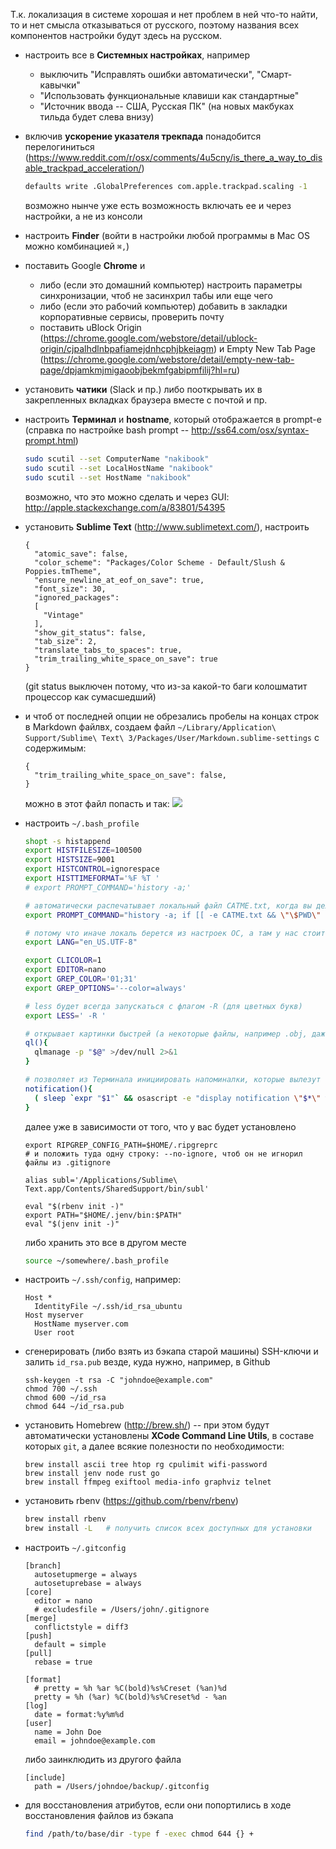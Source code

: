 Т.к. локализация в системе хорошая и нет проблем в ней что-то найти, то и нет смысла отказываться от русского, поэтому названия всех компонентов настройки будут здесь на русском.

* настроить все в **Системных настройках**, например
  * выключить "Исправлять ошибки автоматически", "Смарт-кавычки"
  * "Использовать функциональные клавиши как стандартные"
  * "Источник ввода -- США, Русская ПК" (на новых макбуках тильда будет слева внизу)
* включив **ускорение указателя трекпада** понадобится перелогиниться (https://www.reddit.com/r/osx/comments/4u5cny/is_there_a_way_to_disable_trackpad_acceleration/)
  
  ```bash
  defaults write .GlobalPreferences com.apple.trackpad.scaling -1
  ```
  возможно нынче уже есть возможность включать ее и через настройки, а не из консоли
* настроить **Finder** (войти в настройки любой программы в Mac OS можно комбинацией `⌘,`)
* поставить Google **Chrome** и
  * либо (если это домашний компьютер) настроить параметры синхронизации, чтоб не засинхрил табы или еще чего
  * либо (если это рабочий компьютер) добавить в закладки корпоративные сервисы, проверить почту
  * поставить uBlock Origin (https://chrome.google.com/webstore/detail/ublock-origin/cjpalhdlnbpafiamejdnhcphjbkeiagm) и Empty New Tab Page (https://chrome.google.com/webstore/detail/empty-new-tab-page/dpjamkmjmigaoobjbekmfgabipmfilij?hl=ru)
* установить **чатики** (Slack и пр.) либо пооткрывать их в закрепленных вкладках браузера вместе с почтой и пр.
* настроить **Терминал** и **hostname**, который отображается в prompt-е (справка по настройке bash prompt -- http://ss64.com/osx/syntax-prompt.html)
  
  ```bash
  sudo scutil --set ComputerName "nakibook"
  sudo scutil --set LocalHostName "nakibook"
  sudo scutil --set HostName "nakibook"
  ```
  возможно, что это можно сделать и через GUI: http://apple.stackexchange.com/a/83801/54395
* установить **Sublime Text** (http://www.sublimetext.com/), настроить
  
  ```
  {
    "atomic_save": false,
    "color_scheme": "Packages/Color Scheme - Default/Slush & Poppies.tmTheme",
    "ensure_newline_at_eof_on_save": true,
    "font_size": 30,
    "ignored_packages":
    [
      "Vintage"
    ],
    "show_git_status": false,
    "tab_size": 2,
    "translate_tabs_to_spaces": true,
    "trim_trailing_white_space_on_save": true
  }
  ```
  (git status выключен потому, что из-за какой-то баги колошматит процессор как сумасшедший)
* и чтоб от последней опции не обрезались пробелы на концах строк в Markdown файлвх, создаем файл `~/Library/Application\ Support/Sublime\ Text\ 3/Packages/User/Markdown.sublime-settings` с содержимым:
  
  ```
  {
    "trim_trailing_white_space_on_save": false,
  }
  ```
  можно в этот файл попасть и так: ![](https://i.imgur.com/RWFBSbq.png)
* настроить `~/.bash_profile`
  
  ```bash
  shopt -s histappend
  export HISTFILESIZE=100500
  export HISTSIZE=9001
  export HISTCONTROL=ignorespace
  export HISTTIMEFORMAT='%F %T '
  # export PROMPT_COMMAND='history -a;'

  # автоматически распечатывает локальный файл CATME.txt, когда вы делаете cd куда-либо
  export PROMPT_COMMAND="history -a; if [[ -e CATME.txt && \"\$PWD\" != \"\$HOME\" && \"\$(history 1 | awk '{print \$4;}')\" == 'cd' ]]; then cat CATME.txt; fi;"

  # потому что иначе локаль берется из настроек ОС, а там у нас стоит русский
  export LANG="en_US.UTF-8"

  export CLICOLOR=1
  export EDITOR=nano
  export GREP_COLOR='01;31'
  export GREP_OPTIONS='--color=always'

  # less будет всегда запускаться с флагом -R (для цветных букв)
  export LESS=' -R '

  # открывает картинки быстрей (а некоторые файлы, например .obj, даже правильней), чем просмотрщик, который вызывается через open
  ql(){
    qlmanage -p "$@" >/dev/null 2>&1
  }

  # позволяет из Терминала инициировать напоминалки, которые вылезут в правом верхнем углу через заданное время
  notification(){
    ( sleep `expr "$1"` && osascript -e "display notification \"$*\" with Title \"Notification from Terminal\"" )&
  }
  ```
  далее уже в зависимости от того, что у вас будет установлено
  ```
  export RIPGREP_CONFIG_PATH=$HOME/.ripgreprc
  # и положить туда одну строку: --no-ignore, чтоб он не игнорил файлы из .gitignore
  
  alias subl='/Applications/Sublime\ Text.app/Contents/SharedSupport/bin/subl'

  eval "$(rbenv init -)"
  export PATH="$HOME/.jenv/bin:$PATH"
  eval "$(jenv init -)"
  ```
  либо хранить это все в другом месте
  ```bash
  source ~/somewhere/.bash_profile
  ```
* настроить `~/.ssh/config`, например:
  
  ```
  Host *
    IdentityFile ~/.ssh/id_rsa_ubuntu
  Host myserver
    HostName myserver.com
    User root
  ```
* сгенерировать (либо взять из бэкапа старой машины) SSH-ключи и залить `id_rsa.pub` везде, куда нужно, например, в Github
  
  ```
  ssh-keygen -t rsa -C "johndoe@example.com"
  chmod 700 ~/.ssh
  chmod 600 ~/id_rsa
  chmod 644 ~/id_rsa.pub
  ```
* установить Homebrew (http://brew.sh/) -- при этом будут автоматически установлены **XCode Command Line Utils**, в составе которых `git`, а далее всякие полезности по необходимости:
  
  ```
  brew install ascii tree htop rg cpulimit wifi-password
  brew install jenv node rust go
  brew install ffmpeg exiftool media-info graphviz telnet
  ```
* установить rbenv (https://github.com/rbenv/rbenv)
  
  ```bash
  brew install rbenv
  brew install -L   # получить список всех доступных для установки
  ```
* настроить `~/.gitconfig`
  
  ```
  [branch]
    autosetupmerge = always
    autosetuprebase = always
  [core]
    editor = nano
    # excludesfile = /Users/john/.gitignore
  [merge]
    conflictstyle = diff3
  [push]
    default = simple
  [pull]
    rebase = true

  [format]
    # pretty = %h %ar %C(bold)%s%Creset (%an)%d
    pretty = %h (%ar) %C(bold)%s%Creset%d - %an
  [log]
    date = format:%y%m%d
  [user]
    name = John Doe
    email = johndoe@example.com
  ```
  либо заинклюдить из другого файла  
  ```
  [include]
    path = /Users/johndoe/backup/.gitconfig
  ```
* для восстановления атрибутов, если они попортились в ходе восстановления файлов из бэкапа
  
  ```bash
  find /path/to/base/dir -type f -exec chmod 644 {} +
  ```
